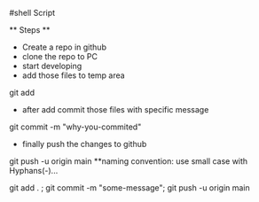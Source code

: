 #shell Script
 
 ** Steps **

 * Create a repo in github
 * clone the repo to PC
 * start developing
 * add those files to temp area 


 git add <file-name> 


 * after add commit those files with specific message

 git commit -m "why-you-commited"


 * finally push the changes to github

git push -u origin main
 **naming convention: use small case with Hyphans(-)...

 git add . ; git commit -m "some-message"; git push -u origin main